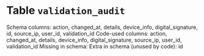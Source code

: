 ﻿# Table `validation_audit`
Schema columns: action, changed_at, details, device_info, digital_signature, id, source_ip, user_id, validation_id
Code-used columns: action, changed_at, details, device_info, digital_signature, source_ip, user_id, validation_id
Missing in schema: 
Extra in schema (unused by code): id
